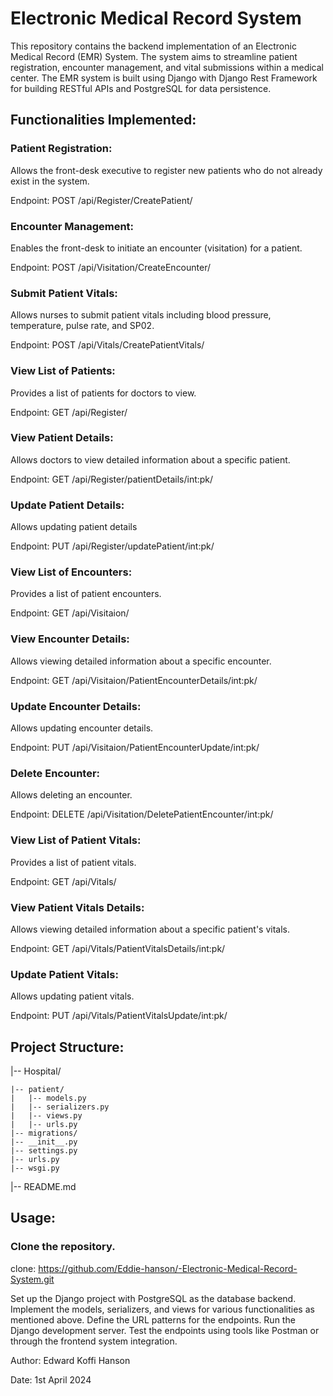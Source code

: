 # Electronic Medical Record System
 This repository contains the backend implementation of an Electronic Medical Record (EMR) System. The system aims to streamline patient registration, encounter management, and vital submissions within a medical center.
 The EMR system is built using Django with Django Rest Framework for building RESTful APIs and PostgreSQL for data persistence.

## Functionalities Implemented:

### Patient Registration:

Allows the front-desk executive to register new patients who do not already exist in the system.

Endpoint: POST /api/Register/CreatePatient/


### Encounter Management:

Enables the front-desk to initiate an encounter (visitation) for a patient.

Endpoint: POST /api/Visitation/CreateEncounter/


### Submit Patient Vitals:

Allows nurses to submit patient vitals including blood pressure, temperature, pulse rate, and SP02.

Endpoint: POST /api/Vitals/CreatePatientVitals/


### View List of Patients:

Provides a list of patients for doctors to view.

Endpoint: GET /api/Register/


### View Patient Details:

Allows doctors to view detailed information about a specific patient.

Endpoint: GET /api/Register/patientDetails/int:pk/

### Update Patient Details:

Allows updating patient details

Endpoint: PUT /api/Register/updatePatient/int:pk/

### View List of Encounters:

Provides a list of patient encounters.

Endpoint: GET /api/Visitaion/

### View Encounter Details:

Allows viewing detailed information about a specific encounter.

Endpoint: GET /api/Visitaion/PatientEncounterDetails/int:pk/

### Update Encounter Details:

Allows updating encounter details.

Endpoint: PUT /api/Visitaion/PatientEncounterUpdate/int:pk/

### Delete Encounter:

Allows deleting an encounter.

Endpoint: DELETE /api/Visitation/DeletePatientEncounter/int:pk/

### View List of Patient Vitals:

Provides a list of patient vitals.

Endpoint: GET /api/Vitals/

### View Patient Vitals Details:

Allows viewing detailed information about a specific patient's vitals.

Endpoint: GET /api/Vitals/PatientVitalsDetails/int:pk/

### Update Patient Vitals:

Allows updating patient vitals.

Endpoint: PUT /api/Vitals/PatientVitalsUpdate/int:pk/

## Project Structure:


|-- Hospital/

    |-- patient/
    |   |-- models.py
    |   |-- serializers.py
    |   |-- views.py
    |   |-- urls.py
    |-- migrations/
    |-- __init__.py
    |-- settings.py
    |-- urls.py
    |-- wsgi.py
|-- README.md

## Usage:

### Clone the repository.
clone: https://github.com/Eddie-hanson/-Electronic-Medical-Record-System.git

Set up the Django project with PostgreSQL as the database backend.
Implement the models, serializers, and views for various functionalities as mentioned above.
Define the URL patterns for the endpoints.
Run the Django development server.
Test the endpoints using tools like Postman or through the frontend system integration.

Author: Edward Koffi Hanson

Date: 1st April 2024








